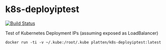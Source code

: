 # k8s-deployiptest

[![Build Status](https://travis-ci.org/platten/k8s-deployiptest.svg?branch=master)](https://travis-ci.org/platten/k8s-deployiptest)

Test of Kubernetes Deployment IPs (assuming exposed as LoadBalancer)

```
docker run -ti -v ~/.kube:/root/.kube platten/k8s-deployiptest:latest
```